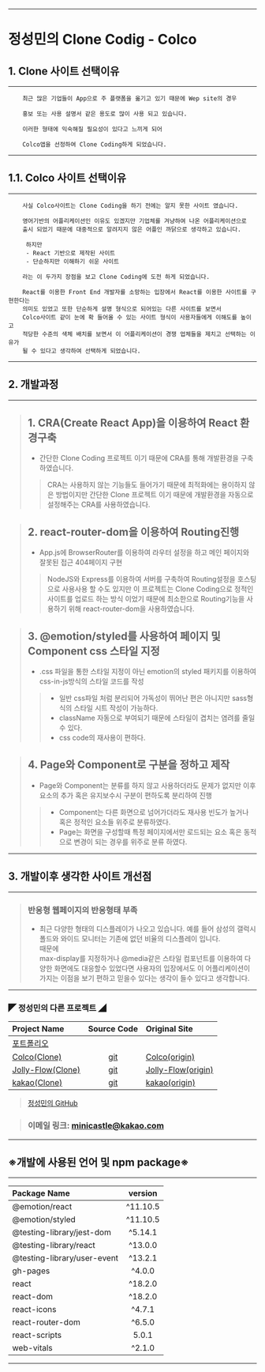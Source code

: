 - - -
# 정성민의 Clone Codig - Colco
## 1. Clone 사이트 선택이유
---
```
    최근 많은 기업들이 App으로 주 플랫폼을 옮기고 있기 때문에 Wep site의 경우

    홍보 또는 사용 설명서 같은 용도로 많이 사용 되고 있습니다.

    이러한 형태에 익숙해질 필요성이 있다고 느끼게 되어

    Colco앱을 선정하여 Clone Coding하게 되었습니다.
```
---
## 1.1. Colco 사이트 선택이유
---
```
    사실 Colco사이트는 Clone Coding을 하기 전에는 알지 못한 사이트 였습니다.

    영어기반의 어플리케이션인 이유도 있겠지만 기업체를 겨냥하여 나온 어플리케이션으로
    출시 되었기 때문에 대중적으로 알려지지 않은 어플인 까닭으로 생각하고 있습니다.

     하지만 
     - React 기반으로 제작된 사이트
     - 단순하지만 이해하기 쉬운 사이트
    
    라는 이 두가지 장점을 보고 Clone Coding에 도전 하게 되었습니다.
    
    React를 이용한 Front End 개발자를 소망하는 입장에서 React를 이용한 사이트를 구현한다는
    의미도 있었고 또한 단순하게 설명 형식으로 되어있는 다른 사이트를 보면서
    Colco사이트 같이 눈에 확 들어올 수 있는 사이트 형식이 사용자들에게 이해도를 높이고
    적당한 수준의 색체 배치를 보면서 이 어플리케이션이 경쟁 업체들을 제치고 선택하는 이유가
    될 수 있다고 생각하여 선택하게 되었습니다.
```
---
## 2. 개발과정
---
>## 1. CRA(Create React App)을 이용하여 React 환경구축
> -  간단한 Clone Coding 프로젝트 이기 때문에 CRA를 통해 개발환경을 구축하였습니다.
>> CRA는 사용하지 않는 기능들도 들어가기 때문에 최적화에는 용이하지 않은 방법이지만 간단한 Clone 프로젝트 이기 때문에 개발환경을 자동으로 설정해주는 CRA를 사용하였습니다.

>## 2. react-router-dom을 이용하여 Routing진행
> - App.js에 BrowserRouter를 이용하여 라우터 설정을 하고 메인 페이지와 잘못된 접근 404페이지 구현
>>NodeJS와 Express를 이용하여 서버를 구축하여 Routing설정을 호스팅으로 사용사용 할 수도 있지만 이 프로젝트는 Clone Coding으로 정적인 사이트를 업로드 하는 방식 이었기 때문에 최소한으로 Routing기능을 사용하기 위해 react-router-dom을 사용하였습니다.

>## 3. @emotion/styled를 사용하여 페이지 및 Component css 스타일 지정
> - .css 파일을 통한 스타일 지정이 아닌 emotion의 styled 패키지를 이용하여 css-in-js방식의 스타일 코드를 작성
>> - 일반 css파일 처럼 분리되어 가독성이 뛰어난 편은 아니지만 sass형식의 스타일 시트 작성이 가능하다.
>> - className 자동으로 부여되기 때문에 스타일이 겹치는 염려를 줄일수 있다.
>> - css code의 재사용이 편하다.

>## 4. Page와 Component로 구분을 정하고 제작
> - Page와 Component는 분류를 하지 않고 사용하더라도 문제가 없지만 이후 요소의 추가 혹은 유지보수시 구분이 편하도록 분리하여 진행
>> - Component는 다른 화면으로 넘어가더라도 재사용 빈도가 높거나 혹은 정적인 요소들 위주로 분류하였다.
>> - Page는 화면을 구성할때 특정 페이지에서만 로드되는 요소 혹은 동적으로 변경이 되는 경우를 위주로 분류 하였다.

---
## 3. 개발이후 생각한 사이트 개선점
---
>### 반응형 웹페이지의 반응형태 부족
> - 최근 다양한 형태의 디스플레이가 나오고 있습니다. 예를 들어 삼성의 갤럭시 폴드와 와이드 모니터는 기존에 없던 비율의 디스플레이 입니다.  
> 때문에 <br>max-display를 지정하거나 @media같은 스타일 컴포넌트를 이용하여 다양한 화면에도 대응할수 있었다면 사용자의 입장에서도 이 어플리케이션이 가지는 이점을 보기 편하고 믿을수 있다는 생각이 들수 있다고 생각합니다. <br>
---
### ◤ 정성민의 다른 프로젝트 ◢
| Project Name              | Source Code           | Original Site             |
| :--                       | :--:                  | :--                       |
|[포트폴리오](https://minicastle.github.io/portpolio/)|||
|[Colco(Clone)](https://minicastle.github.io/Clone-Colco/)|[git](https://github.com/minicastle/Clone-Colco)|[Colco(origin)](https://colco.app/)|
|[Jolly-Flow(Clone)](https://minicastle.github.io/Clone-JollyFlow/)|[git](https://github.com/minicastle/Clone-JollyFlow)|[Jolly-Flow(origin)](https://jollyflow.webflow.io/)|
|[kakao(Clone)](https://minicastle.github.io/Clone-Kakao/)|[git](https://github.com/minicastle/Clone-kakao)|[kakao(origin)](https://www.kakaocorp.com/page/)|

> [정성민의 GitHub](https://github.com/minicastle)

> ### 이메일 링크: <minicastle@kakao.com>
---
## ※개발에 사용된 언어 및 npm package※
---
|Package Name                 | version  |
| :--                         | :--:     |
| @emotion/react              | ^11.10.5 |
| @emotion/styled             | ^11.10.5 |
| @testing-library/jest-dom   | ^5.14.1  |
| @testing-library/react      | ^13.0.0  |
| @testing-library/user-event | ^13.2.1  |
| gh-pages                    | ^4.0.0   |
| react                       | ^18.2.0  |
| react-dom                   | ^18.2.0  |
| react-icons                 | ^4.7.1   |
| react-router-dom            | ^6.5.0   |
| react-scripts               | 5.0.1    |
| web-vitals                  | ^2.1.0  |
---